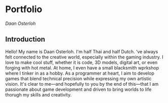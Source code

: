 # Portfolio
*Daan Osterloh*

## Introduction
Hello! My name is Daan Osterloh. I'm half Thai and half Dutch. ’ve always felt connected to the creative world, especially within the gaming industry. I love to make cool stuff, whether it is code, 3D models, digital art, or even forging with hot metal. At home, I even have a small blacksmith wprkshop where I tinker in as a hobby. As a programmer at heart, I aim to develop games that blend technical precision while expressing my own artistic vision. It's clear to me—and hopefully to you by the end of this—that I am passionate about game development and driven to bring worlds to life thorugh my skills and creativity. 
